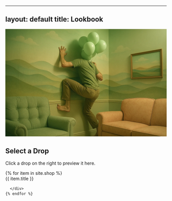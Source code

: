 
---
layout: default
title: Lookbook
---

<div class="lookbook-container">
  <div class="lookbook-main">
    <div class="feature-frame">
      <img id="feature-image" src="/assets/shop/default.webp" alt="Featured Drop">
    </div>
    <div class="feature-meta">
      <h2 id="feature-title">Select a Drop</h2>
      <p id="feature-description">Click a drop on the right to preview it here.</p>
      <p class="price" id="feature-price"></p>
      <audio id="feature-audio" controls style="display: none;"></audio>
    </div>
  </div>

  <div class="lookbook-grid">
    {% for item in site.shop %}
      <div class="lookbook-thumb" 
          data-title="{{ item.title }}"
          data-description="{{ item.description }}"
          data-image="{{ item.image }}"
          data-price="${{ item.price }}"
          data-audio="/audio/{{ item.track | downcase | replace: ' ', '-' }}.mp3">
        <div class="cover-frame">
          {{ item.title }}
        </div>

      </div>
    {% endfor %}
  </div>
</div>

<script>
  const thumbs = document.querySelectorAll('.lookbook-thumb');
  const featureImage = document.getElementById('feature-image');
  const featureTitle = document.getElementById('feature-title');
  const featureDesc = document.getElementById('feature-description');
  const featurePrice = document.getElementById('feature-price');
  const featureAudio = document.getElementById('feature-audio');

  thumbs.forEach(thumb => {
    thumb.addEventListener('click', () => {
      featureImage.src = thumb.dataset.image;
      featureTitle.textContent = thumb.dataset.title;
      featureDesc.textContent = thumb.dataset.description;
      featurePrice.textContent = thumb.dataset.price;
      featureAudio.src = thumb.dataset.audio;
      featureAudio.style.display = 'block';
      featureAudio.play();
    });
  });
</script>


